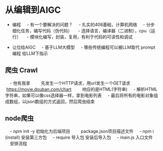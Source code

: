 # 从编辑到AIGC

- 编程
    - 有一个要解决的问题？
    - 扎实的408基础，计算机网络
    - 分步细化任务，编写代码（伪代码）
    - 选择语言，编译器（二进制），cpu（运行）
    - 模块化编写，封装，复用，有利于代码的可读性和调试


- 让位给AIGC
    - 基于LLM大模型
    - 哪些传统编程可以被LLM取代  prompt 编程
    给LLM下指示
    



## 爬虫 Crawl
    - 他有我拿
        先发生一个HTTP请求，用url发生一个GET请求  https://movie.douban.com/chart
        响应的是HTML(字符串)
    - 解析HTML字符串，如果可以像css选择器一样，拿到电影列表
    - 最后将所有的电影对象组成数组，以json数组的方式返回，然后爬虫结束

## node爬虫
    - npm init -y 初始化为后端项目
        package.json项目描述文件
    - npm i (install) 安装第三方包 
    - require 导入包 安装后导入包
    - main.js 入口文件
        安排流程